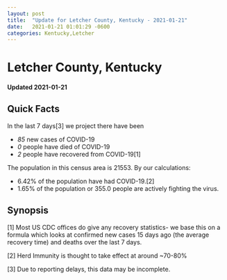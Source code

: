 ```yaml
---
layout: post
title:  "Update for Letcher County, Kentucky - 2021-01-21"
date:   2021-01-21 01:01:29 -0600
categories: Kentucky,Letcher
---
```


# Letcher County, Kentucky
#### Updated 2021-01-21

## Quick Facts

In the last 7 days[3] we project there have been
- *85* new cases of COVID-19
- *0* people have died of COVID-19
- *2* people have recovered from COVID-19[1]

The population in this census area is 21553. By our calculations:
- 6.42% of the population have had COVID-19.[2]
- 1.65% of the population or 355.0 people are actively fighting the virus.

## Synopsis




[1] Most US CDC offices do give any recovery statistics- we base this on a formula which looks at confirmed new cases
15 days ago (the average recovery time) and deaths over the last 7 days.

[2] Herd Immunity is thought to take effect at around ~70-80%

[3] Due to reporting delays, this data may be incomplete.
 
    